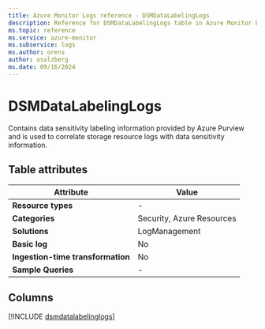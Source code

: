 ```yaml
---
title: Azure Monitor Logs reference - DSMDataLabelingLogs
description: Reference for DSMDataLabelingLogs table in Azure Monitor Logs.
ms.topic: reference
ms.service: azure-monitor
ms.subservice: logs
ms.author: orens
author: osalzberg
ms.date: 09/16/2024
---
```


# DSMDataLabelingLogs

Contains data sensitivity labeling information provided by Azure Purview and  is used to correlate storage resource logs with data sensitivity information.


## Table attributes

|Attribute|Value|
|---|---|
|**Resource types**|-|
|**Categories**|Security, Azure Resources|
|**Solutions**| LogManagement|
|**Basic log**|No|
|**Ingestion-time transformation**|No|
|**Sample Queries**|-|



## Columns
  
[!INCLUDE [dsmdatalabelinglogs](~/reusable-content/ce-skilling/azure/includes/azure-monitor/reference/tables/dsmdatalabelinglogs-include.md)]
